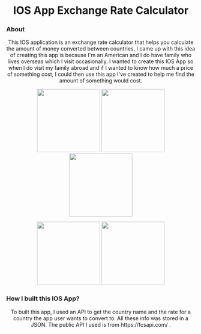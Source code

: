 <h1 align="center">IOS App Exchange Rate Calculator</h1>

<h3>About</h3>
<p align="center">
    This IOS application is an exchange rate calculator that helps you calculate the amount of money converted between countries. I came up with this idea of creating this app is because I'm an American and I do have family who lives overseas which I visit occasionally. I wanted to create this IOS App so when I do visit my family abroad and if I wanted to know how much a price of something cost, I could then use this app I've created to help me find the amount of something would cost. 
    <br/>   
</p>

<p align="center">
	<img src="https://user-images.githubusercontent.com/40045109/69617112-9681aa00-0fec-11ea-9564-abef401288ba.gif" width="168">
	<img src="https://user-images.githubusercontent.com/40045109/69617626-52db7000-0fed-11ea-83ef-0324a43264fc.gif" width="168">
	<img src="https://user-images.githubusercontent.com/40045109/69617649-5a9b1480-0fed-11ea-8c87-a37f6d937ae5.gif" width="168">
</p>

<p align="center">
    <img src=“https://user-images.githubusercontent.com/40045109/83992383-03172300-a905-11ea-8245-863770892a85.gif” width="168">
   <img src=“https://user-images.githubusercontent.com/40045109/83992528-7b7de400-a905-11ea-98d6-000b118abb62.gif” width="168">
</p>

<h3>How I built this IOS App?</h3>
<p align="center">
    To built this app, I used an API to get the country name and the rate for a country the app user wants to convert to. All these info was stored in a JSON. The public API I used is from https://fcsapi.com/ .
    <br/>   
</p>



